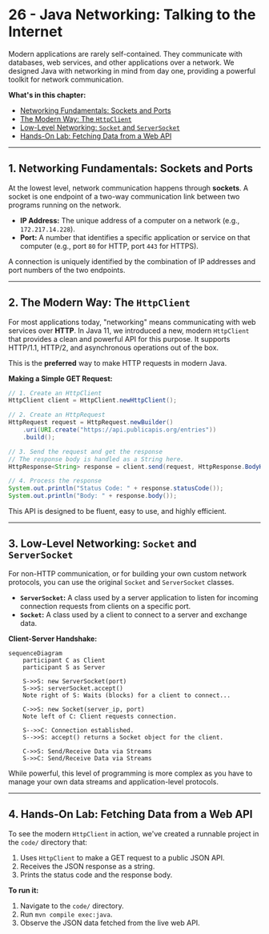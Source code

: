 # 26 - Java Networking: Talking to the Internet

Modern applications are rarely self-contained. They communicate with databases, web services, and other applications over a network. We designed Java with networking in mind from day one, providing a powerful toolkit for network communication.

**What's in this chapter:**
*   [Networking Fundamentals: Sockets and Ports](#1-networking-fundamentals-sockets-and-ports)
*   [The Modern Way: The `HttpClient`](#2-the-modern-way-the-httpclient)
*   [Low-Level Networking: `Socket` and `ServerSocket`](#3-low-level-networking-socket-and-serversocket)
*   [Hands-On Lab: Fetching Data from a Web API](#4-hands-on-lab-fetching-data-from-a-web-api)

---

## 1. Networking Fundamentals: Sockets and Ports

At the lowest level, network communication happens through **sockets**. A socket is one endpoint of a two-way communication link between two programs running on the network.

*   **IP Address:** The unique address of a computer on a network (e.g., `172.217.14.228`).
*   **Port:** A number that identifies a specific application or service on that computer (e.g., port `80` for HTTP, port `443` for HTTPS).

A connection is uniquely identified by the combination of IP addresses and port numbers of the two endpoints.

---

## 2. The Modern Way: The `HttpClient`

For most applications today, "networking" means communicating with web services over **HTTP**. In Java 11, we introduced a new, modern `HttpClient` that provides a clean and powerful API for this purpose. It supports HTTP/1.1, HTTP/2, and asynchronous operations out of the box.

This is the **preferred** way to make HTTP requests in modern Java.

**Making a Simple GET Request:**

```java
// 1. Create an HttpClient
HttpClient client = HttpClient.newHttpClient();

// 2. Create an HttpRequest
HttpRequest request = HttpRequest.newBuilder()
    .uri(URI.create("https://api.publicapis.org/entries"))
    .build();

// 3. Send the request and get the response
// The response body is handled as a String here.
HttpResponse<String> response = client.send(request, HttpResponse.BodyHandlers.ofString());

// 4. Process the response
System.out.println("Status Code: " + response.statusCode());
System.out.println("Body: " + response.body());
```
This API is designed to be fluent, easy to use, and highly efficient.

---

## 3. Low-Level Networking: `Socket` and `ServerSocket`

For non-HTTP communication, or for building your own custom network protocols, you can use the original `Socket` and `ServerSocket` classes.

*   **`ServerSocket`:** A class used by a server application to listen for incoming connection requests from clients on a specific port.
*   **`Socket`:** A class used by a client to connect to a server and exchange data.

**Client-Server Handshake:**

```mermaid
sequenceDiagram
    participant C as Client
    participant S as Server

    S->>S: new ServerSocket(port)
    S->>S: serverSocket.accept()
    Note right of S: Waits (blocks) for a client to connect...

    C->>S: new Socket(server_ip, port)
    Note left of C: Client requests connection.

    S-->>C: Connection established.
    S-->>S: accept() returns a Socket object for the client.

    C->>S: Send/Receive Data via Streams
    S->>C: Send/Receive Data via Streams
```
While powerful, this level of programming is more complex as you have to manage your own data streams and application-level protocols.

---

## 4. Hands-On Lab: Fetching Data from a Web API

To see the modern `HttpClient` in action, we've created a runnable project in the `code/` directory that:
1.  Uses `HttpClient` to make a GET request to a public JSON API.
2.  Receives the JSON response as a string.
3.  Prints the status code and the response body.

**To run it:**
1.  Navigate to the `code/` directory.
2.  Run `mvn compile exec:java`.
3.  Observe the JSON data fetched from the live web API.

